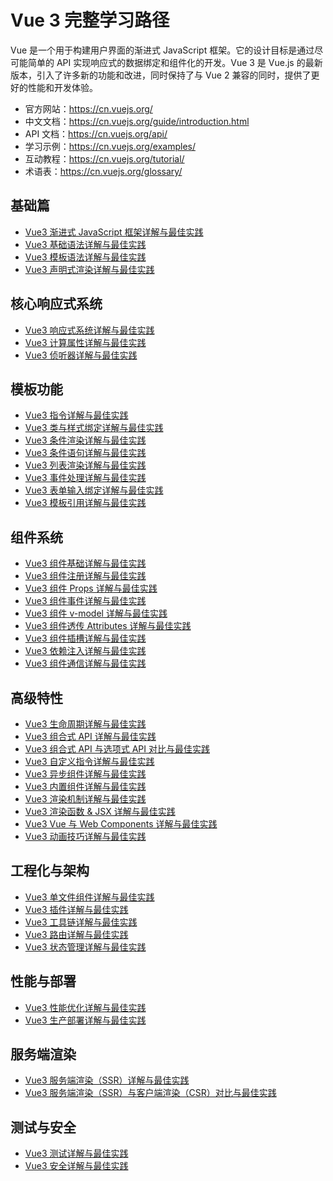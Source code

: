 # Vue 3 完整学习路径

Vue 是一个用于构建用户界面的渐进式 JavaScript 框架。它的设计目标是通过尽可能简单的 API 实现响应式的数据绑定和组件化的开发。Vue 3 是 Vue.js 的最新版本，引入了许多新的功能和改进，同时保持了与 Vue 2 兼容的同时，提供了更好的性能和开发体验。

- 官方网站：<https://cn.vuejs.org/>
- 中文文档：<https://cn.vuejs.org/guide/introduction.html>
- API 文档：<https://cn.vuejs.org/api/>
- 学习示例：<https://cn.vuejs.org/examples/>
- 互动教程：<https://cn.vuejs.org/tutorial/>
- 术语表：<https://cn.vuejs.org/glossary/>

## 基础篇

- [Vue3 渐进式 JavaScript 框架详解与最佳实践](vue3-introduction.md)
- [Vue3 基础语法详解与最佳实践](vue3-basic.md)
- [Vue3 模板语法详解与最佳实践](vue3-template-syntax.md)
- [Vue3 声明式渲染详解与最佳实践](vue3-declarative-rendering.md)

## 核心响应式系统

- [Vue3 响应式系统详解与最佳实践](vue3-reactivity.md)
- [Vue3 计算属性详解与最佳实践](vue3-computed.md)
- [Vue3 侦听器详解与最佳实践](vue3-watch.md)

## 模板功能

- [Vue3 指令详解与最佳实践](vue3-directives.md)
- [Vue3 类与样式绑定详解与最佳实践](vue3-class-style.md)
- [Vue3 条件渲染详解与最佳实践](vue3-conditional-rendering.md)
- [Vue3 条件语句详解与最佳实践](vue3-conditional.md)
- [Vue3 列表渲染详解与最佳实践](vue3-list-rendering.md)
- [Vue3 事件处理详解与最佳实践](vue3-events.md)
- [Vue3 表单输入绑定详解与最佳实践](vue3-form-input-bind.md)
- [Vue3 模板引用详解与最佳实践](vue3-template-ref.md)

## 组件系统

- [Vue3 组件基础详解与最佳实践](vue3-component-basic.md)
- [Vue3 组件注册详解与最佳实践](vue3-component-registration.md)
- [Vue3 组件 Props 详解与最佳实践](vue3-component-props.md)
- [Vue3 组件事件详解与最佳实践](vue3-component-events.md)
- [Vue3 组件 v-model 详解与最佳实践](vue3-component-v-model.md)
- [Vue3 组件透传 Attributes 详解与最佳实践](vue3-component-passthrough-attributes.md)
- [Vue3 组件插槽详解与最佳实践](vue3-component-slots.md)
- [Vue3 依赖注入详解与最佳实践](vue3-dependency-injection.md)
- [Vue3 组件通信详解与最佳实践](vue3-component-communication.md)

## 高级特性

- [Vue3 生命周期详解与最佳实践](vue3-lifecycle.md)
- [Vue3 组合式 API 详解与最佳实践](vue3-composition-api.md)
- [Vue3 组合式 API 与选项式 API 对比与最佳实践](vue3-composition-api-vs-options-api.md)
- [Vue3 自定义指令详解与最佳实践](vue3-custom-directives.md)
- [Vue3 异步组件详解与最佳实践](vue3-async-components.md)
- [Vue3 内置组件详解与最佳实践](vue3-built-in-components.md)
- [Vue3 渲染机制详解与最佳实践](vue3-rendering.md)
- [Vue3 渲染函数 & JSX 详解与最佳实践](vue3-render-function-jsx.md)
- [Vue3 Vue 与 Web Components 详解与最佳实践](vue3-vue-web-components.md)
- [Vue3 动画技巧详解与最佳实践](vue3-animation.md)

## 工程化与架构

- [Vue3 单文件组件详解与最佳实践](vue3-single-file-components.md)
- [Vue3 插件详解与最佳实践](vue3-plugins.md)
- [Vue3 工具链详解与最佳实践](vue3-toolchain.md)
- [Vue3 路由详解与最佳实践](vue3-router.md)
- [Vue3 状态管理详解与最佳实践](vue3-state-management.md)

## 性能与部署

- [Vue3 性能优化详解与最佳实践](vue3-performance-optimization.md)
- [Vue3 生产部署详解与最佳实践](vue3-production-deployment.md)

## 服务端渲染

- [Vue3 服务端渲染（SSR）详解与最佳实践](vue3-ssr.md)
- [Vue3 服务端渲染（SSR）与客户端渲染（CSR）对比与最佳实践](vue3-ssr-csr.md)

## 测试与安全

- [Vue3 测试详解与最佳实践](vue3-testing.md)
- [Vue3 安全详解与最佳实践](vue3-security.md)
